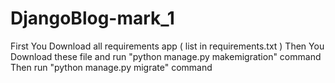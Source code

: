 # DjangoBlog-mark_1

First  You Download  all requirements app ( list in requirements.txt )
Then  You Download these file and run "python manage.py makemigration" command
Then run "python manage.py migrate" command
